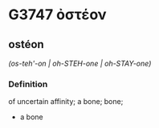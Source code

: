 # G3747 ὀστέον

## ostéon

_(os-teh'-on | oh-STEH-one | oh-STAY-one)_

### Definition

of uncertain affinity; a bone; bone; 

- a bone

